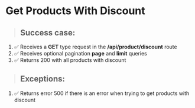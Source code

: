 # Get Products With Discount

> ## Success case:
1. ✅ Receives a **GET** type request in the **/api/product/discount** route
2. ✅ Receives optional pagination **page** and **limit** queries
3. ✅ Returns 200 with all products with discount

> ## Exceptions:
1. ✅ Returns error 500 if there is an error when trying to get products with discount
